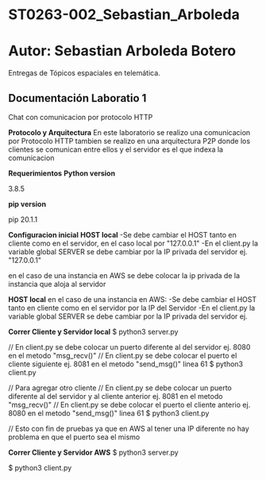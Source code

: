 # ST0263-002_Sebastian_Arboleda

# Autor: Sebastian Arboleda Botero

Entregas de Tópicos espaciales en telemática.

## Documentación Laboratio 1

Chat con comunicacion por protocolo HTTP

**Protocolo y Arquitectura**
En este laboratorio se realizo una comunicacion por Protocolo HTTP
tambien se realizo en una arquitectura P2P donde los clientes se comunican entre ellos y el servidor es el que indexa la comunicacion

**Requerimientos**
**Python version**

3.8.5

**pip version**

pip 20.1.1

**Configuracion inicial**
**HOST local**
-Se debe cambiar el HOST tanto en cliente como en el servidor, en el caso local por "127.0.0.1"
-En el client.py la variable global SERVER se debe cambiar por la IP privada del servidor ej. "127.0.0.1"

en el caso de una instancia en AWS se debe colocar la ip privada de la instancia que aloja al servidor

**HOST local**
en el caso de una instancia en AWS:
-Se debe cambiar el HOST tanto en cliente como en el servidor por la IP del Servidor
-En el client.py la variable global SERVER se debe cambiar por la IP privada del servidor ej.

**Correr Cliente y Servidor local**
$ python3 server.py

// En client.py se debe colocar un puerto diferente al del servidor ej. 8080 en el metodo "msg_recv()"
// En client.py se debe colocar el puerto el cliente siguiente ej. 8081 en el metodo "send_msg()" linea 61
$ python3 client.py

// Para agregar otro cliente
// En client.py se debe colocar un puerto diferente al del servidor y al cliente anterior ej. 8081 en el metodo "msg_recv()"
// En client.py se debe colocar el puerto el cliente anterio ej. 8080 en el metodo "send_msg()" linea 61
$ python3 client.py

// Esto con fin de pruebas ya que en AWS al tener una IP diferente no hay problema en que el puerto sea el mismo

**Correr Cliente y Servidor AWS**
$ python3 server.py

$ python3 client.py
